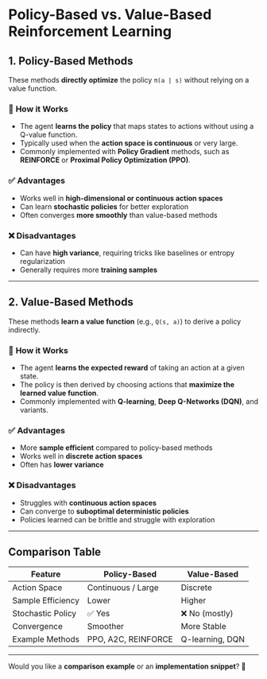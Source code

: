 # Policy-Based vs. Value-Based Reinforcement Learning

## **1. Policy-Based Methods**
These methods **directly optimize** the policy `π(a | s)` without relying on a value function.

### 🔹 **How it Works**
- The agent **learns the policy** that maps states to actions without using a Q-value function.
- Typically used when the **action space is continuous** or very large.
- Commonly implemented with **Policy Gradient** methods, such as **REINFORCE** or **Proximal Policy Optimization (PPO)**.

### ✅ **Advantages**
- Works well in **high-dimensional or continuous action spaces**
- Can learn **stochastic policies** for better exploration
- Often converges **more smoothly** than value-based methods

### ❌ **Disadvantages**
- Can have **high variance**, requiring tricks like baselines or entropy regularization
- Generally requires more **training samples**

---

## **2. Value-Based Methods**
These methods **learn a value function** (e.g., `Q(s, a)`) to derive a policy indirectly.

### 🔹 **How it Works**
- The agent **learns the expected reward** of taking an action at a given state.
- The policy is then derived by choosing actions that **maximize the learned value function**.
- Commonly implemented with **Q-learning**, **Deep Q-Networks (DQN)**, and variants.

### ✅ **Advantages**
- More **sample efficient** compared to policy-based methods
- Works well in **discrete action spaces**
- Often has **lower variance**

### ❌ **Disadvantages**
- Struggles with **continuous action spaces**
- Can converge to **suboptimal deterministic policies**
- Policies learned can be brittle and struggle with exploration

---

## **Comparison Table**
| Feature            | Policy-Based | Value-Based |
|--------------------|-------------|-------------|
| Action Space      | Continuous / Large | Discrete |
| Sample Efficiency | Lower | Higher |
| Stochastic Policy | ✅ Yes | ❌ No (mostly) |
| Convergence       | Smoother | More Stable |
| Example Methods   | PPO, A2C, REINFORCE | Q-learning, DQN |

---

Would you like a **comparison example** or an **implementation snippet**? 🚀


